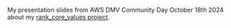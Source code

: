 My presentation slides from AWS DMV Community Day October 18th 2024 about my [rank_core_values project](https://github.com/neil-explores/rank_core_values).  
